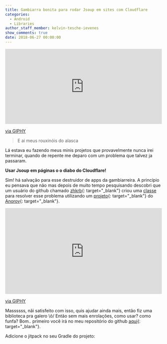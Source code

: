 ```yaml
---
title: Gambiarra bonita para rodar Jsoup em sites com Cloudflare
categories:
  - Android
  - Libraries
author_staff_member: kelvin-tesche-ievenes
show_comments: true
date: 2018-06-27 00:00:00
---
```


<div style="width:100%;height:0;padding-bottom:48%;position:relative;"><iframe src="https://giphy.com/embed/V6R9thgW7fimI" style="position:absolute" class="giphy-embed" allowfullscreen="" width="100%" height="100%" frameborder="0"></iframe></div>

[via GIPHY](https://giphy.com/gifs/creepy-beard-zach-galifianakis-V6R9thgW7fimI)

> E ai meus rouxin&oacute;is do alasca

L&aacute; estava eu fazendo meus minis projetos que provavelmente nunca irei terminar, quando de repente me deparo com um problema que talvez ja passaram.

**Usar Jsoup em p&aacute;ginas o o diabo do Cloudflare!**

Sim! h&aacute; salva&ccedil;&atilde;o para esse destruidor de apps da gambiarreira. A princ&iacute;pio eu pensava que n&atilde;o mas depois de muito tempo pesquisando descobri que um usu&aacute;rio do github chamado [zhkrb](https://github.com/zhkrb){: target="_blank"} criou uma [classe](https://github.com/zhkrb/cloudflare-scrape-Android) para resolver esse problema utilizando um [projeto](https://github.com/Anorov/cloudflare-scrape){: target="_blank"} do [Anorov](https://github.com/Anorov){: target="_blank"}.

<div style="width:100%;height:0;padding-bottom:55%;position:relative;"><iframe src="https://giphy.com/embed/l0HlFZ3c4NENSLQRi" style="position:absolute" class="giphy-embed" allowfullscreen="" width="100%" height="100%" frameborder="0"></iframe></div>

[via GIPHY](https://giphy.com/gifs/snl-saturday-night-live-snl-2016-l0HlFZ3c4NENSLQRi)

Massssss, n&atilde;i satisfeito com isso, quis ajudar ainda mais, ent&atilde;o fiz uma biblioteca pra galero \\&otilde;/
Ent&atilde;o sem mais enrola&ccedil;&otilde;es, como usar? como funfa? Bom.. primeiro voc&ecirc; ir&aacute; no meu reposit&oacute;rio do github [aqui](https://github.com/Kelvao/CloudflareScrape){: target="_blank"}.

Adicione o jitpack no seu Gradle do projeto:
<script src="https://gist.github.com/Kelvao/cb797f53e4069e369a6a54cbbda75108.js"></script>